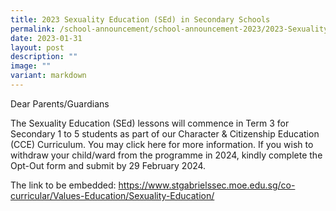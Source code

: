 ```yaml
---
title: 2023 Sexuality Education (SEd) in Secondary Schools
permalink: /school-announcement/school-announcement-2023/2023-Sexuality-Education-in-Secondary-Schools/
date: 2023-01-31
layout: post
description: ""
image: ""
variant: markdown
---
```

Dear Parents/Guardians

The Sexuality Education (SEd) lessons will commence in Term 3 for Secondary 1 to 5 students as part of our Character & Citizenship Education (CCE) Curriculum. You may click here for more information. If you wish to withdraw your child/ward from the programme in 2024, kindly complete the Opt-Out form and submit by 29 February 2024. 

The link to be embedded: https://www.stgabrielssec.moe.edu.sg/co-curricular/Values-Education/Sexuality-Education/
